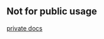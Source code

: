 ## Not for public usage

[private docs](https://docs.google.com/document/d/1izJwyFjHa_Z34dCoypntHBzNyk8JLTVJ1L_uaO604MY/edit?usp=sharing)